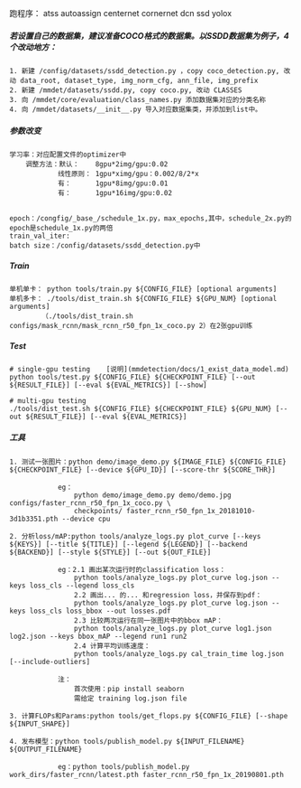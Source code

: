 跑程序：
    atss
    autoassign
    centernet
    cornernet
    dcn
    ssd
    yolox
    
    









##### 若设置自己的数据集，建议准备COCO格式的数据集。以SSDD数据集为例子，4个改动地方：
    1. 新建 /config/datasets/ssdd_detection.py ，copy coco_detection.py, 改动 data_root, dataset_type, img_norm_cfg, ann_file, img_prefix
    2. 新建 /mmdet/datasets/ssdd.py, copy coco.py, 改动 CLASSES
    3. 向 /mmdet/core/evaluation/class_names.py 添加数据集对应的分类名称
    4. 向 /mmdet/datasets/__init__.py 导入对应数据集类，并添加到list中。

##### 参数改变
    学习率：对应配置文件的optimizer中
        调整方法：默认：    8gpu*2img/gpu:0.02
                线性原则： 1gpu*ximg/gpu：0.002/8/2*x
                有：      1gpu*8img/gpu:0.01
                有：      1gpu*16img/gpu:0.02
                         

    epoch：/congfig/_base_/schedule_1x.py，max_epochs,其中，schedule_2x.py的epoch是schedule_1x.py的两倍
    train_val_iter: 
    batch size：/config/datasets/ssdd_detection.py中

##### Train
    单机单卡： python tools/train.py ${CONFIG_FILE} [optional arguments]
    单机多卡： ./tools/dist_train.sh ${CONFIG_FILE} ${GPU_NUM} [optional arguments] 
            （./tools/dist_train.sh configs/mask_rcnn/mask_rcnn_r50_fpn_1x_coco.py 2）在2张gpu训练

##### Test
    # single-gpu testing    [说明](mmdetection/docs/1_exist_data_model.md)
    python tools/test.py ${CONFIG_FILE} ${CHECKPOINT_FILE} [--out ${RESULT_FILE}] [--eval ${EVAL_METRICS}] [--show]

    # multi-gpu testing
    ./tools/dist_test.sh ${CONFIG_FILE} ${CHECKPOINT_FILE} ${GPU_NUM} [--out ${RESULT_FILE}] [--eval ${EVAL_METRICS}]

##### 工具
    1. 测试一张图片：python demo/image_demo.py ${IMAGE_FILE} ${CONFIG_FILE} ${CHECKPOINT_FILE} [--device ${GPU_ID}] [--score-thr ${SCORE_THR}]
    
                eg：
                    python demo/image_demo.py demo/demo.jpg configs/faster_rcnn_r50_fpn_1x_coco.py \
                    checkpoints/ faster_rcnn_r50_fpn_1x_20181010-3d1b3351.pth --device cpu

    2. 分析loss/mAP:python tools/analyze_logs.py plot_curve [--keys ${KEYS}] [--title ${TITLE}] [--legend ${LEGEND}] [--backend ${BACKEND}] [--style ${STYLE}] [--out ${OUT_FILE}]

                eg：2.1 画出某次运行时的classification loss：
                    python tools/analyze_logs.py plot_curve log.json --keys loss_cls --legend loss_cls
                    2.2 画出... 的... 和regression loss，并保存到pdf：
                    python tools/analyze_logs.py plot_curve log.json --keys loss_cls loss_bbox --out losses.pdf
                    2.3 比较两次运行在同一张图片中的bbox mAP：
                    python tools/analyze_logs.py plot_curve log1.json log2.json --keys bbox_mAP --legend run1 run2
                    2.4 计算平均训练速度：
                    python tools/analyze_logs.py cal_train_time log.json [--include-outliers]

                注：
                    首次使用：pip install seaborn
                    需给定 training log.json file
    
    3. 计算FLOPs和Params:python tools/get_flops.py ${CONFIG_FILE} [--shape ${INPUT_SHAPE}]

    4. 发布模型：python tools/publish_model.py ${INPUT_FILENAME} ${OUTPUT_FILENAME}

                eg：python tools/publish_model.py work_dirs/faster_rcnn/latest.pth faster_rcnn_r50_fpn_1x_20190801.pth


